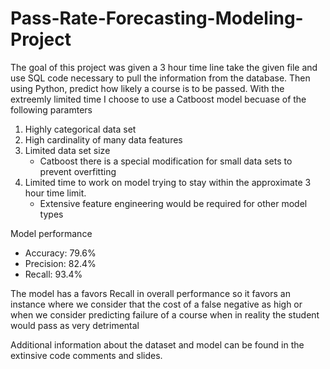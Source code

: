 # Pass-Rate-Forecasting-Modeling-Project

The goal of this project was given a 3 hour time line take the given file and use SQL code necessary to pull the information from the database. Then using Python, predict how likely a course is to be passed. With the extreemly limited time I choose to use a Catboost model becuase of the following paramters
1. Highly categorical data set
2. High cardinality of many data features 
3. Limited data set size 
    - Catboost there is a special modification for small data sets to prevent overfitting
4. Limited time to work on model trying to stay within the approximate 3 hour time limit. 
    - Extensive feature engineering would be required for other model types 

Model performance
- Accuracy: 79.6%
- Precision: 82.4%
- Recall: 93.4%

The model has a favors Recall in overall performance so it favors an instance where we consider that the cost of a false negative as high or when we consider predicting failure of a course when in reality the student would pass as very detrimental

Additional information about the dataset and model can be found in the extinsive code comments and slides. 
